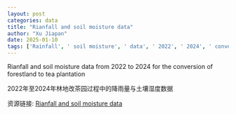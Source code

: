 ```yaml
---
layout: post
categories: data
title: "Rianfall and soil moisture data"
author: "Xu Jiapan"
date: 2025-01-10
tags: ['Rainfall', ' soil moisture', ' data', ' 2022', ' 2024', ' conversion', ' forestland', ' tea plantation']
---
```


Rianfall and soil moisture data from 2022 to 2024 for the conversion of forestland to tea plantation

2022年至2024年林地改茶园过程中的降雨量与土壤湿度数据

资源链接: [Rianfall and soil moisture data](https://doi.org/10.57760/sciencedb.19499)

